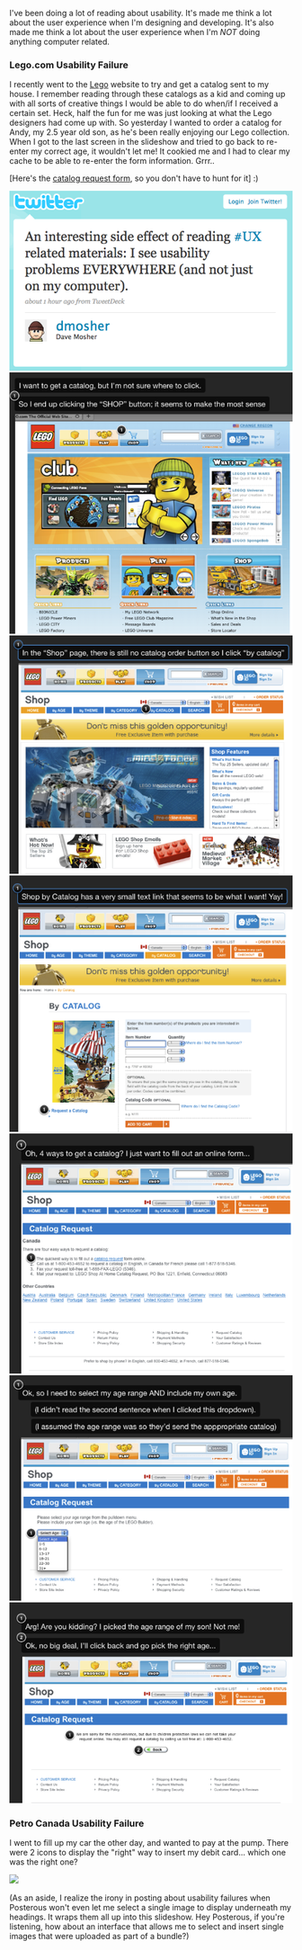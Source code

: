 I've been doing a lot of reading about usability. It's made me think a lot about
the user experience when I'm designing and developing. It's also made me think a
lot about the user experience when I'm *NOT* doing anything computer related.

### Lego.com Usability Failure

I recently went to the [Lego](www.lego.com) website to try and get a catalog
sent to my house. I remember reading through these catalogs as a kid and coming
up with all sorts of creative things I would be able to do when/if I received a
certain set. Heck, half the fun for me was just looking at what the Lego
designers had come up with. So yesterday I wanted to order a catalog for Andy,
my 2.5 year old son, as he's been really enjoying our Lego collection. When I
got to the last screen in the slideshow and tried to go back to re-enter my
correct age, it wouldn't let me! It cookied me and I had to clear my cache to be
able to re-enter the form information. Grrr..

[Here's the [catalog request
form](https://shop.lego.com/TermsPolicies/request_catalog.asp), so you don't have
to hunt for it] :)

![](/img/890217-Picture%208.png)
![](/img/890218-Picture%209.png)
![](/img/890219-Picture%2010.png)
![](/img/890220-Picture%2011.png)
![](/img/890221-Picture%2012.png)
![](/img/890222-Picture%2013.png)
![](/img/890223-Picture%2014.png)

### Petro Canada Usability Failure

I went to fill up my car the other day, and wanted to pay at the pump. There
were 2 icons to display the "right" way to insert my debit card... which one was
the right one?

![](https://posterous.com/getfile/files.posterous.com/davemo/lI80mo89riaJ4pjbDODWzwyMF59Lo4wTwCWiHoQ7pDxaewtGBlwa6MYbAbE5/Picture_15.png.scaled.500.jpg)

(As an aside, I realize the irony in posting about usability failures when
Posterous won't even let me select a single image to display underneath my
headings. It wraps them all up into this slideshow. Hey Posterous, if you're
listening, how about an interface that allows me to select and insert single
images that were uploaded as part of a bundle?)
